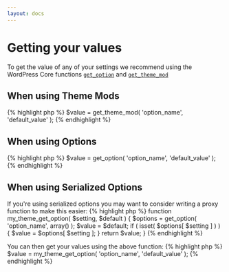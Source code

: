 ```yaml
---
layout: docs
---
```


# Getting your values

To get the value of any of your settings we recommend using the WordPress Core functions [`get_option`](https://codex.wordpress.org/Function_Reference/get_option) and [`get_theme_mod`](https://codex.wordpress.org/Function_Reference/get_theme_mod)

## When using **Theme Mods**

{% highlight php %}
$value = get_theme_mod( 'option_name', 'default_value' );
{% endhighlight %}

## When using **Options**

{% highlight php %}
$value = get_option( 'option_name', 'default_value' );
{% endhighlight %}

## When using **Serialized Options**

If you're using serialized options you may want to consider writing a proxy function to make this easier:
{% highlight php %}
function my_theme_get_option( $setting, $default ) {
    $options = get_option( 'option_name', array() );
    $value = $default;
    if ( isset( $options[ $setting ] ) ) {
        $value = $options[ $setting ];
    }
    return $value;
}
{% endhighlight %}

You can then get your values using the above function:
{% highlight php %}
$value = my_theme_get_option( 'option_name', 'default_value' );
{% endhighlight %}
